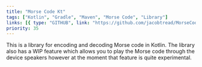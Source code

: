```yaml
---
title: "Morse Code Kt"
tags: ["Kotlin", "Gradle", "Maven", "Morse Code", "Library"]
links: [{ type: "GITHUB", link: "https://github.com/jacobtread/MorseCode" }]
priority: 35
---
```


This is a library for encoding and decoding Morse code in Kotlin. The library also has a WIP
feature which allows you to play the Morse code through the device speakers however at
the moment that feature is quite experimental.
